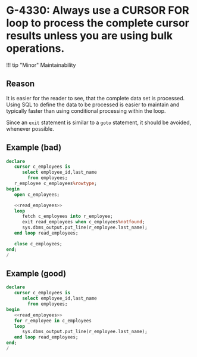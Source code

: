 # G-4330: Always use a CURSOR FOR loop to process the complete cursor results unless you are using bulk operations.

!!! tip "Minor"
    Maintainability

## Reason

It is easier for the reader to see, that the complete data set is processed. Using SQL to define the data to be processed is easier to maintain and typically faster than using conditional processing within the loop.

Since an `exit` statement is similar to a `goto` statement, 
it should be avoided, whenever possible.

## Example (bad)

``` sql
declare
   cursor c_employees is
      select employee_id,last_name
        from employees;
   r_employee c_employees%rowtype;
begin
   open c_employees;

   <<read_employees>>
   loop
      fetch c_employees into r_employee;
      exit read_employees when c_employees%notfound;
      sys.dbms_output.put_line(r_employee.last_name);
   end loop read_employees;

   close c_employees;
end;
/
```

## Example (good)

``` sql
declare
   cursor c_employees is
      select employee_id,last_name
        from employees;
begin
   <<read_employees>>
   for r_employee in c_employees
   loop
      sys.dbms_output.put_line(r_employee.last_name);
   end loop read_employees;
end;
/
```